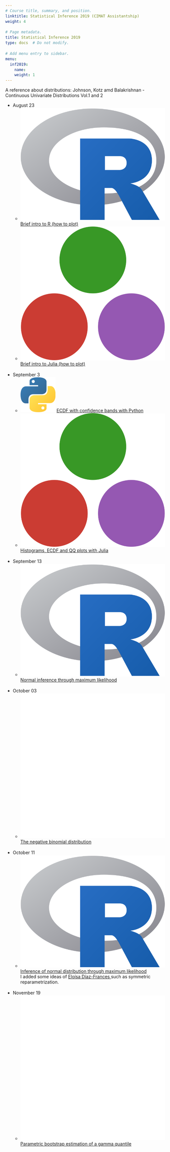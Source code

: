 ```yaml
---
# Course title, summary, and position.
linktitle: Statistical Inference 2019 (CIMAT Assistantship)
weight: 4

# Page metadata.
title: Statistical Inference 2019
type: docs  # Do not modify.

# Add menu entry to sidebar.
menu:
  inf2019:
    name:
    weight: 1
---
```

A reference about distributions:
Johnson, Kotz amd Balakrishnan - Continuous Univariate Distributions Vol.1 and 2

<ul>
  <li>
    August 23
    <ul>
      <li>
	<span class="inline-svg"> <img src="R_logo.svg"/>
          <a href="https://irvinggomez.github.io/Statistical_Inference_2019/Ayudantia_1_23_agosto.html", target="_blank">
           Brief intro to R (how to plot)
          </a>
	</span>
      </li>
      <li>
	<span class="inline-svg"> <img src="julia-dots.svg"/>
          <a href="Ayudantia_1_23_agosto.jl">
            Brief intro to Julia (how to plot)
          </a>
	</span>
      </li>
    </ul>
  </li>
  <br>
  <li>
    September 3
    <ul>
      <li>
	<span class="inline-svg"> <img src="Python-logo.svg"/>
          <a href="0_ECDF.py">
           ECDF with confidence bands with Python
          </a>
	</span>
      </li>
      <li>
	<span class="inline-svg"> <img src="julia-dots.svg"/>
          <a href="Ayudantia_2_3septiembre.jl">
            Histograms, ECDF and QQ plots with Julia
          </a>
	</span>
      </li>
    </ul>
  </li>
  <br>
  <li>
    September 13
    <ul>
      <li>
	<span class="inline-svg"> <img src="R_logo.svg"/>
          <a href="Inferencia_Normal.R">
            Normal inference through maximum likelihood
          </a>
	</span>
      </li>
    </ul>
  </li>
  <br>
  <li>
    October 03
    <ul>
      <li>
	<span class="inline-svg"> <img src="book.svg"/>
          <a href="guia3_2019.pdf">
            The negative binomial distribution
          </a>
	</span>
      </li>
    </ul>
  </li>
  <br>
  <li>
    October 11
    <ul>
      <li>
	<span class="inline-svg"> <img src="R_logo.svg"/>
          <a href="Normal_Inference.R">
            Inference of normal distribution through maximum likelihood
          </a>
	</span>
	<br>
	I added some ideas of <a href="https://www.cimat.mx/es/Eloisa_Diaz-Frances_Murguia", target = "_blank"> Eloísa Díaz-Frances <a> such as symmetric reparametrization.
      </li>
    </ul>
  </li>
  <br>
  <li>
    November 19
    <ul>
      <li>
	<span class="inline-svg"> <img src="book.svg"/>
          <a href="guia6nov17.pdf">
            Parametric bootstrap estimation of a gamma quantile
          </a>
	</span>
      </li>
    </ul>
  </li>
</ul>
